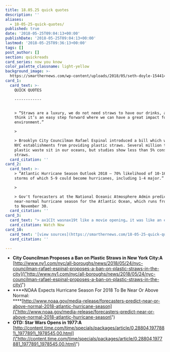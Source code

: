```yaml
---
title: 18.05.25 quick quotes
description: ''
aliases:
  - 18-05-25-quick-quotes/
published: true
date: '2018-05-25T09:04:13+00:00'
publishDate: '2018-05-25T09:04:13+00:00'
lastmod: '2018-05-25T09:36:13+00:00'
tags: []
post_author: []
section: quickreads
card_series: now you know
color_palette_classname: light-yellow
background_image: >-
  https://smarthernews.com/wp-content/uploads/2018/05/seth-doyle-154414-unsplash-scaled.jpg
card_1:
  card_text: >-
    QUICK QUOTES

    ------------


    > “Straws are a luxury, we do not need straws to have our drinks, and I
    think it’s an easy step forward where we can have a great impact for our
    environment.”

    > 

    > Brooklyn City Councilman Rafael Espinal introduced a bill which would ban
    NYC establishments from providing plastic straws. Several million tons of
    plastic waste sit in our oceans, but studies show less than 5% consists of
    straws.
  card_citation: ''
card_2:
  card_text: >-
    > “Atlantic Hurricane Season Outlook 2018 — 70% likelihood of 10-16 named
    storms of which 5-9 could become hurricanes, including 1-4 major.”

    > 

    > Gov't forecasters at the National Oceanic Atmosphere Admin predict a
    near-normal hurricane season for the Atlantic Ocean, which runs from June 1
    to November 30.
  card_citation: ''
card_3:
  card_text: "> ax1CIt wasnax19t like a movie opening… it was like an earthquake.ax1Dn> n> Actress Carrie Fisher, who played Princess Leia, later described "Star Wars" opening credits to Time Magazine. The 1st of the George Lucas' Star Wars movies "Episode IV: A New Hope" opened on this day in 1977 raking in $800M in worldwide ticket sales. The saga continues this weekend as "Solo" hits theaters.nn[Watch Now](https://www.youtube.com/embed/nH-jLrirmM8?enablejsapi=1&autoplay=1&rel=0)"
  card_citation: Watch Now
card_10:
  card_text: '[view sources](https://smarthernews.com/18-05-25-quick-quotes/)'
  card_citation: ''

---
```

*   **City Councilman Proposes a Ban on Plastic Straws in New York City:A**  
    [http://www.ny1.com/nyc/all-boroughs/news/2018/05/24/nyc-councilman-rafael-espinal-proposes-a-ban-on-plastic-straws-in-the-city](\"http://www.ny1.com/nyc/all-boroughs/news/2018/05/24/nyc-councilman-rafael-espinal-proposes-a-ban-on-plastic-straws-in-the-city\")
*   ****NOAA Expects Hurricane Season For 2018 To Be Near Or Above Normal:  
    ****[http://www.noaa.gov/media-release/forecasters-predict-near-or-above-normal-2018-atlantic-hurricane-season](\"http://www.noaa.gov/media-release/forecasters-predict-near-or-above-normal-2018-atlantic-hurricane-season\")
*   **OTD: Star Wars Opens in 1977:A**  
    [http://content.time.com/time/specials/packages/article/0,28804,1977881\_1977891\_1978545,00.html](\"http://content.time.com/time/specials/packages/article/0,28804,1977881_1977891_1978545,00.html\")